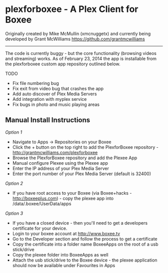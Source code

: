 plexforboxee - A Plex Client for Boxee
================================
Originally created by Mike McMullin (xmcnuggetx)  and currently being developed by Grant McWilliams https://github.com/grantmcwilliams

---

The code is currently buggy - but the core functionality (browsing videos and streaming) works. As of February 23, 2014 the app is installable from the plexforboxee custom app repository outlined below. 

TODO
* Fix file numbering bug
* Fix exit from video bug that crashes the app
* Add auto discover of Plex Media Servers
* Add integration with myplex service
* Fix bugs in photo and music playing areas



Manual Install Instructions
---------------------------

*Option 1*
* Navigate to Apps -> Repositories on your Boxee
* Click the + button on the top right to add the PlexforBoxee repository - http://grantmcwilliams.com/plexforboxee
* Browse the PlexforBoxee repository and add the Plexee App
* Manual configure Plexee using the Plexee app
* Enter the IP address of your Plex Media Server
* Enter the port number of your Plex Media Server (default is 32400)


*Option 2*
* If you have root access to your Boxee (via Boxee+hacks - http://boxeeplus.com) - copy the plexee app into /data/.boxee/UserData/apps

*Option 3*
* If you have a closed device - then you'll need to get a developers certificate for your device.
* Login to your boxee account at http://www.boxee.tv
* Go to the Developer section and follow the process to get a certificate
* Copy the certificate into a folder name BoxeeApps on the root of a usb stick/drive
* Copy the plexee folder into BoxeeApps as well
* Attach the usb stick/drive to the Boxee device - the plexee application should now be available under Favourites in Apps

